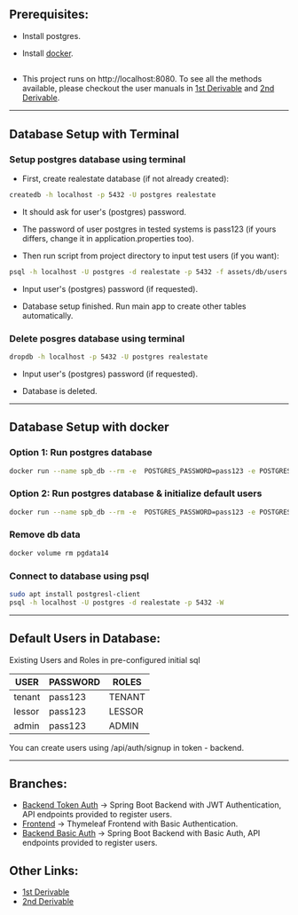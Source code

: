 ## Prerequisites:

* Install postgres.

* Install [docker](https://tinyurl.com/2m3bhahn).<br />
##
* This project runs on http://localhost:8080.
To see all the methods available, please checkout the user manuals in [1st Derivable](https://docs.google.com/document/d/1bqAPtyo7gYjIALpuRU-l6SihqhNbUe778N-UDNJwpnI/edit?usp=sharing) and [2nd Derivable](https://docs.google.com/document/d/1zQ9ZFB1zW_16LlmPExFsPG2_oqWwOZkO9oOKpkt20Oo/edit?usp=sharing).
--------------------------------
## Database Setup with Terminal
### Setup postgres database using terminal

* First, create realestate database (if not already created): 

```bash
createdb -h localhost -p 5432 -U postgres realestate
```

* It should ask for user's (postgres) password.
* The password of user postgres in tested systems is pass123 (if yours differs, change it in application.properties too).

* Then run script from project directory to input test users (if you want):

```bash
psql -h localhost -U postgres -d realestate -p 5432 -f assets/db/users.sql -W
```

* Input user's (postgres) password (if requested).

* Database setup finished. Run main app to create other tables automatically.

### Delete posgres database using terminal

```bash
dropdb -h localhost -p 5432 -U postgres realestate
```
* Input user's (postgres) password (if requested).

* Database is deleted.<br />

--------------------------------------
## Database Setup with docker
### Option 1: Run postgres database

```bash
docker run --name spb_db --rm -e  POSTGRES_PASSWORD=pass123 -e POSTGRES_DB=realestate --net=host -v pgdata14:/var/lib/postgresql/data  -d postgres:14
```
### Option 2: Run postgres database & initialize default users

```bash
docker run --name spb_db --rm -e  POSTGRES_PASSWORD=pass123 -e POSTGRES_DB=realestate --net=host -v "$(pwd)"/assets/db:/docker-entrypoint-initdb.d -v pgdata14:/var/lib/postgresql/data -d postgres:14
```

### Remove db data
```bash
docker volume rm pgdata14
```

### Connect to database using psql

```bash
sudo apt install postgresl-client
psql -h localhost -U postgres -d realestate -p 5432 -W
```

----------------------------------------------------------
## Default Users in Database:

Existing Users and Roles in pre-configured initial sql

| USER   | PASSWORD | ROLES       |
|------- |----------|-------------|
| tenant | pass123  | TENANT      |
| lessor | pass123  | LESSOR      |
| admin  | pass123  | ADMIN       |
 
You can create users using /api/auth/signup in token - backend.<br />

------------------------------------------------------------------
## Branches:
* [Backend Token Auth](https://github.com/manouslinard/dist_sys_2022/tree/backend-token-auth) &rarr; Spring Boot Backend with JWT Authentication, API endpoints provided to register users.
* [Frontend](https://github.com/manouslinard/dist_sys_2022/tree/frontend) &rarr; Thymeleaf Frontend with Basic Authentication.
* [Backend Basic Auth](https://github.com/manouslinard/dist_sys_2022/tree/backend-basic) &rarr; Spring Boot Backend with Basic Auth, API endpoints provided to register users.

## Other Links:
* [1st Derivable](https://docs.google.com/document/d/1bqAPtyo7gYjIALpuRU-l6SihqhNbUe778N-UDNJwpnI/edit?usp=sharing)
* [2nd Derivable](https://docs.google.com/document/d/1zQ9ZFB1zW_16LlmPExFsPG2_oqWwOZkO9oOKpkt20Oo/edit?usp=sharing)
